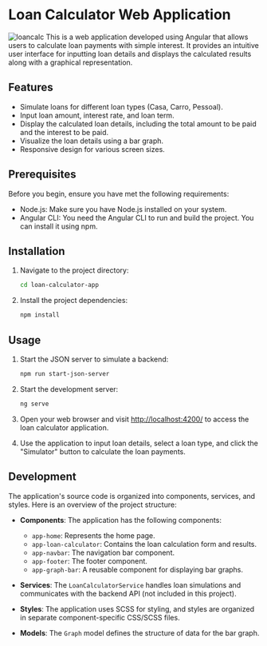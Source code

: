 # Loan Calculator Web Application

![loancalc](https://github.com/TuShArBhArDwA/Loan-Calculator-Web-Application/assets/116137083/5df9be44-b3b2-4bb3-96e6-1b2b8057253a)
This is a web application developed using Angular that allows users to calculate loan payments with simple interest. It provides an intuitive user interface for inputting loan details and displays the calculated results along with a graphical representation.

## Features

- Simulate loans for different loan types (Casa, Carro, Pessoal).
- Input loan amount, interest rate, and loan term.
- Display the calculated loan details, including the total amount to be paid and the interest to be paid.
- Visualize the loan details using a bar graph.
- Responsive design for various screen sizes.

## Prerequisites

Before you begin, ensure you have met the following requirements:

- Node.js: Make sure you have Node.js installed on your system.
- Angular CLI: You need the Angular CLI to run and build the project. You can install it using npm.

## Installation

1. Navigate to the project directory:

   ```bash
   cd loan-calculator-app
   ```

2. Install the project dependencies:

   ```bash
   npm install
   ```

## Usage

1. Start the JSON server to simulate a backend:

   ```bash
   npm run start-json-server
   ```
2. Start the development server:

   ```bash
   ng serve
   ```

3. Open your web browser and visit [http://localhost:4200/](http://localhost:4200/) to access the loan calculator application.

4. Use the application to input loan details, select a loan type, and click the "Simulator" button to calculate the loan payments.

## Development

The application's source code is organized into components, services, and styles. Here is an overview of the project structure:

- **Components**: The application has the following components:
  - `app-home`: Represents the home page.
  - `app-loan-calculator`: Contains the loan calculation form and results.
  - `app-navbar`: The navigation bar component.
  - `app-footer`: The footer component.
  - `app-graph-bar`: A reusable component for displaying bar graphs.

- **Services**: The `LoanCalculatorService` handles loan simulations and communicates with the backend API (not included in this project).

- **Styles**: The application uses SCSS for styling, and styles are organized in separate component-specific CSS/SCSS files.

- **Models**: The `Graph` model defines the structure of data for the bar graph.
